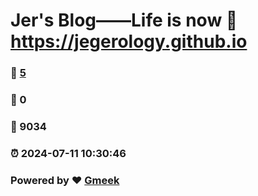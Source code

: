 # Jer's Blog——Life is now :link: https://jegerology.github.io 
### :page_facing_up: [5](https://jegerology.github.io/tag.html) 
### :speech_balloon: 0 
### :hibiscus: 9034 
### :alarm_clock: 2024-07-11 10:30:46 
### Powered by :heart: [Gmeek](https://github.com/Meekdai/Gmeek)
